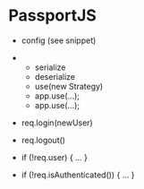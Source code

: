 # PassportJS

* config \(see snippet\)

* * serialize
  * deserialize
  * use\(new Strategy\)
  * app.use\(...\);
  * app.use\(...\);
* req.login\(newUser\)
* req.logout\(\)
* if \(!req.user\) { ... }
* if \(!req.isAuthenticated\(\)\) { ... }



